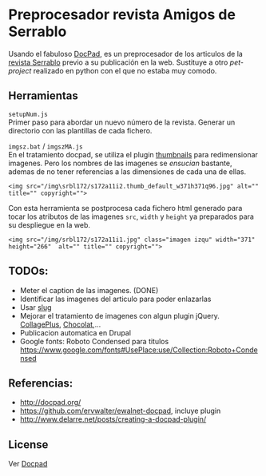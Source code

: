 # Preprocesador revista Amigos de Serrablo
Usando el fabuloso [DocPad](http://docpad.org), es un preprocesador de los articulos de la [revista Serrablo](http://wwww.serrablo.org/revista) previo a su publicación en la web.
Sustituye a otro *pet-project* realizado en python con el que no estaba muy comodo.

## Herramientas

`setupNum.js`   
Primer paso para abordar un nuevo número de la revista. Generar un directorio con las plantillas de cada fichero.

`imgsz.bat` / `imgszMA.js`  
En el tratamiento docpad, se utiliza el plugin [thumbnails](https://github.com/rantecki/docpad-plugin-thumbnails) para redimensionar imagenes. Pero los nombres de las imagenes se *ensucian* bastante, ademas de no tener referencias a las dimensiones de cada una de ellas. 

```
<img src="/img\srbl172/s172a11i2.thumb_default_w371h371q96.jpg" alt="" title="" copyright="">
```

Con esta herramienta se postprocesa cada fichero html generado para tocar los atributos de las imagenes `src`,  `width` y `height` ya preparados para su despliegue en la web. 

```
<img src="/img/srbl172/s172a11i1.jpg" class="imagen izqu" width="371" height="266"  alt="" title="" copyright="">
```

## TODOs:
- Meter el caption de las imagenes. (DONE)
- Identificar las imagenes del articulo para poder enlazarlas <a href="#img1"/>    <a id="img1"><img src=""></a>
- Usar [slug](https://github.com/dodo/node-slug) 
- Mejorar el tratamiento de imagenes con algun plugin jQuery. [CollagePlus](https://ed-lea.github.io/jquery-collagePlus/), [Chocolat](http://chocolat.insipi.de/),...
- Publicacion automatica en Drupal
- Google fonts: Roboto Condensed para titulos https://www.google.com/fonts#UsePlace:use/Collection:Roboto+Condensed 

## Referencias:
- http://docpad.org/
- https://github.com/ervwalter/ewalnet-docpad, incluye plugin
- http://www.delarre.net/posts/creating-a-docpad-plugin/

## License
Ver [Docpad](https://github.com/docpad/docpad#license)